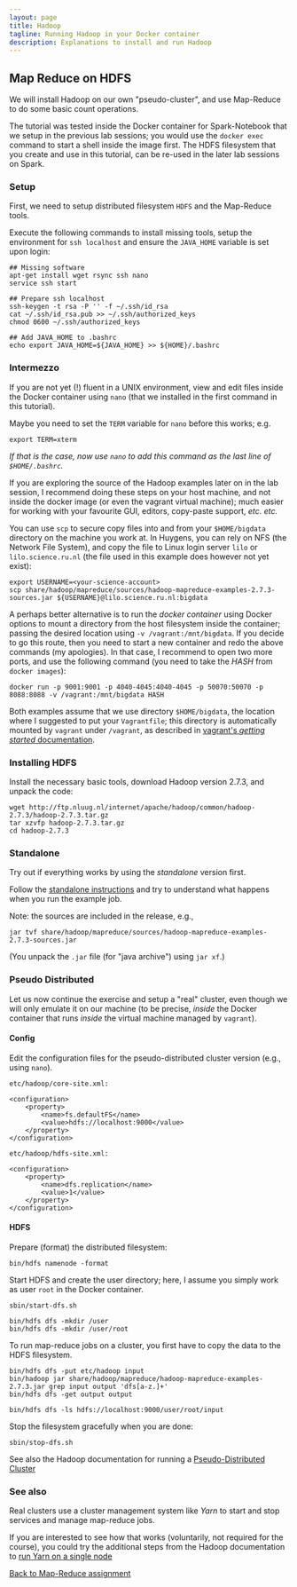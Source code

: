 ```yaml
---
layout: page
title: Hadoop
tagline: Running Hadoop in your Docker container
description: Explanations to install and run Hadoop
---
```


## Map Reduce on HDFS

We will install Hadoop on our own "pseudo-cluster", and use Map-Reduce to do some basic count operations.

The tutorial was tested inside the Docker container for Spark-Notebook that we setup in the previous lab sessions;
you would use the `docker exec` command to start a shell inside the image first. The HDFS filesystem that you create 
and use in this tutorial, can be re-used in the later lab sessions on Spark.

### Setup

First, we need to setup distributed filesystem `HDFS` and the Map-Reduce tools.

Execute the following commands to install missing tools, setup the environment for `ssh localhost` 
and ensure the `JAVA_HOME` variable is set upon login:

```
## Missing software
apt-get install wget rsync ssh nano
service ssh start

## Prepare ssh localhost
ssh-keygen -t rsa -P '' -f ~/.ssh/id_rsa
cat ~/.ssh/id_rsa.pub >> ~/.ssh/authorized_keys
chmod 0600 ~/.ssh/authorized_keys

## Add JAVA_HOME to .bashrc
echo export JAVA_HOME=${JAVA_HOME} >> ${HOME}/.bashrc
```

### Intermezzo

If you are not yet (!) fluent in a UNIX environment, view and edit files inside the Docker container using `nano` 
(that we installed in the first command in this tutorial).

Maybe you need to set the `TERM` variable for `nano` before this works; e.g.

```
export TERM=xterm
```

_If that is the case, now use `nano` to add this command as the last line of `$HOME/.bashrc`._ 

If you are exploring the source of the Hadoop examples later on in the lab session, I recommend doing these steps 
on your host machine, and not inside the docker image (or even the vagrant virtual machine); much easier for working 
with your favourite GUI, editors, copy-paste support, _etc. etc._

You can use `scp` to secure copy files into and from your `$HOME/bigdata` directory on the machine you work at.
In Huygens, you can rely on NFS (the Network File System), and copy the file to Linux login server `lilo` 
or `lilo.science.ru.nl` (the file used in this example does however not yet exist):

```
export USERNAME=<your-science-account>
scp share/hadoop/mapreduce/sources/hadoop-mapreduce-examples-2.7.3-sources.jar ${USERNAME}@lilo.science.ru.nl:bigdata
```

A perhaps better alternative is to run the _docker container_ using Docker options to mount a directory from the 
host filesystem inside the container; passing the desired location using `-v /vagrant:/mnt/bigdata`.
If you decide to go this route, then you need to start a new container and redo the above commands (my apologies).
In that case, I recommend to open two more ports, and use the following command 
(you need to take the _HASH_ from `docker images`):

```
docker run -p 9001:9001 -p 4040-4045:4040-4045 -p 50070:50070 -p 8088:8088 -v /vagrant:/mnt/bigdata HASH
```

Both examples assume that we use directory `$HOME/bigdata`, the location where I suggested to put your `Vagrantfile`; 
this directory is automatically mounted by `vagrant` under `/vagrant`, as described in 
[vagrant's _getting started_ documentation](https://www.vagrantup.com/docs/getting-started/synced_folders.html).


### Installing HDFS

Install the necessary basic tools, download Hadoop version 2.7.3, and unpack the code:

```
wget http://ftp.nluug.nl/internet/apache/hadoop/common/hadoop-2.7.3/hadoop-2.7.3.tar.gz
tar xzvfp hadoop-2.7.3.tar.gz
cd hadoop-2.7.3
```

### Standalone

Try out if everything works by using the _standalone_ version first.

Follow the
[standalone instructions](https://hadoop.apache.org/docs/r2.7.3/hadoop-project-dist/hadoop-common/SingleCluster.html#Standalone_Operation) and try to understand what happens when you run the example job.

Note: the sources are included in the release, e.g.,

```
jar tvf share/hadoop/mapreduce/sources/hadoop-mapreduce-examples-2.7.3-sources.jar
```

(You unpack the `.jar` file (for "java archive") using `jar xf`.)

### Pseudo Distributed

Let us now continue the exercise and setup a "real" cluster, even though we will only emulate it on our machine 
(to be precise, _inside_ the Docker container that runs _inside_ the virtual machine managed by `vagrant`).

#### Config

Edit the configuration files for the pseudo-distributed cluster version (e.g., using `nano`).

`etc/hadoop/core-site.xml:`

```
<configuration>
    <property>
        <name>fs.defaultFS</name>
        <value>hdfs://localhost:9000</value>
    </property>
</configuration>
```

`etc/hadoop/hdfs-site.xml:`

```
<configuration>
    <property>
        <name>dfs.replication</name>
        <value>1</value>
    </property>
</configuration>
```

#### HDFS

Prepare (format) the distributed filesystem:

```
bin/hdfs namenode -format
```

Start HDFS and create the user directory; here, I assume you simply work as user `root` in the Docker container.


```
sbin/start-dfs.sh

bin/hdfs dfs -mkdir /user
bin/hdfs dfs -mkdir /user/root

```

To run map-reduce jobs on a cluster, you first have to copy the data to the HDFS filesystem.


```
bin/hdfs dfs -put etc/hadoop input
bin/hadoop jar share/hadoop/mapreduce/hadoop-mapreduce-examples-2.7.3.jar grep input output 'dfs[a-z.]+'
bin/hdfs dfs -get output output

bin/hdfs dfs -ls hdfs://localhost:9000/user/root/input
```

Stop the filesystem gracefully when you are done:


```
sbin/stop-dfs.sh
```

See also the Hadoop documentation for running a
[Pseudo-Distributed Cluster](https://hadoop.apache.org/docs/r2.7.3/hadoop-project-dist/hadoop-common/SingleCluster.html#Pseudo-Distributed_Operation)

### See also

Real clusters use a cluster management system like _Yarn_ to start and stop services and manage map-reduce jobs.

If you are interested to see how that works (voluntarily, not required for the course), 
you could try the additional steps from the Hadoop documentation to
[run Yarn on a single node](https://hadoop.apache.org/docs/r2.7.3/hadoop-project-dist/hadoop-common/SingleCluster.html#YARN_on_a_Single_Node)


[Back to Map-Reduce assignment](../assignments/mapreduce.html)